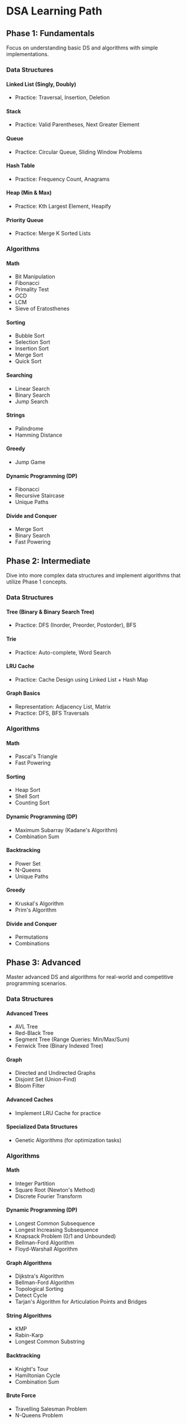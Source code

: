 # DSA Learning Path

## Phase 1: Fundamentals
Focus on understanding basic DS and algorithms with simple implementations.

### Data Structures

#### Linked List (Singly, Doubly)
- Practice: Traversal, Insertion, Deletion

#### Stack
- Practice: Valid Parentheses, Next Greater Element

#### Queue
- Practice: Circular Queue, Sliding Window Problems

#### Hash Table
- Practice: Frequency Count, Anagrams

#### Heap (Min & Max)
- Practice: Kth Largest Element, Heapify

#### Priority Queue
- Practice: Merge K Sorted Lists

### Algorithms

#### Math
- Bit Manipulation
- Fibonacci
- Primality Test
- GCD
- LCM
- Sieve of Eratosthenes

#### Sorting
- Bubble Sort
- Selection Sort
- Insertion Sort
- Merge Sort
- Quick Sort

#### Searching
- Linear Search
- Binary Search
- Jump Search

#### Strings
- Palindrome
- Hamming Distance

#### Greedy
- Jump Game

#### Dynamic Programming (DP)
- Fibonacci
- Recursive Staircase
- Unique Paths

#### Divide and Conquer
- Merge Sort
- Binary Search
- Fast Powering

## Phase 2: Intermediate
Dive into more complex data structures and implement algorithms that utilize Phase 1 concepts.

### Data Structures

#### Tree (Binary & Binary Search Tree)
- Practice: DFS (Inorder, Preorder, Postorder), BFS

#### Trie
- Practice: Auto-complete, Word Search

#### LRU Cache
- Practice: Cache Design using Linked List + Hash Map

#### Graph Basics
- Representation: Adjacency List, Matrix
- Practice: DFS, BFS Traversals

### Algorithms

#### Math
- Pascal's Triangle
- Fast Powering

#### Sorting
- Heap Sort
- Shell Sort
- Counting Sort

#### Dynamic Programming (DP)
- Maximum Subarray (Kadane's Algorithm)
- Combination Sum

#### Backtracking
- Power Set
- N-Queens
- Unique Paths

#### Greedy
- Kruskal's Algorithm
- Prim's Algorithm

#### Divide and Conquer
- Permutations
- Combinations

## Phase 3: Advanced
Master advanced DS and algorithms for real-world and competitive programming scenarios.

### Data Structures

#### Advanced Trees
- AVL Tree
- Red-Black Tree
- Segment Tree (Range Queries: Min/Max/Sum)
- Fenwick Tree (Binary Indexed Tree)

#### Graph
- Directed and Undirected Graphs
- Disjoint Set (Union-Find)
- Bloom Filter

#### Advanced Caches
- Implement LRU Cache for practice

#### Specialized Data Structures
- Genetic Algorithms (for optimization tasks)

### Algorithms

#### Math
- Integer Partition
- Square Root (Newton's Method)
- Discrete Fourier Transform

#### Dynamic Programming (DP)
- Longest Common Subsequence
- Longest Increasing Subsequence
- Knapsack Problem (0/1 and Unbounded)
- Bellman-Ford Algorithm
- Floyd-Warshall Algorithm

#### Graph Algorithms
- Dijkstra's Algorithm
- Bellman-Ford Algorithm
- Topological Sorting
- Detect Cycle
- Tarjan's Algorithm for Articulation Points and Bridges

#### String Algorithms
- KMP
- Rabin-Karp
- Longest Common Substring

#### Backtracking
- Knight's Tour
- Hamiltonian Cycle
- Combination Sum

#### Brute Force
- Travelling Salesman Problem
- N-Queens Problem
